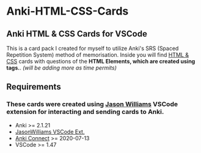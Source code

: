 # Anki-HTML-CSS-Cards


## Anki HTML & CSS Cards for VSCode

This is a card pack I created for myself to utilize Anki's SRS (Spaced Repetition System) method of memorisation. Inside you will find 
[HTML & CSS](https://github.com/rayanthoney/Anki-HTML-CSS-Cards/blob/main/HTML%20&%20CSS.md) cards with questions of the **HTML  Elements, which are created using tags.**. _\(will be adding more as time permits\)_

## Requirements

### These cards were created using [Jason Williams](https://github.com/jasonwilliams/anki) VSCode extension for interacting and sending cards to Anki.

- Anki >= 2.1.21
- [JasonWilliams VSCode Ext.](https://github.com/jasonwilliams/anki)
- [Anki Connect](https://ankiweb.net/shared/info/2055492159) >= 2020-07-13
- VSCode >= 1.47





